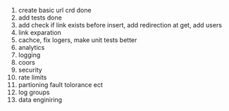 1. create basic url crd done
2. add tests done
3. add check if link exists before insert, add redirection at get, add users
4. link exparation
5. cachce, fix logers, make unit tests better
6. analytics
7. logging
8. coors
9. security
10. rate limits
11. partioning fault tolorance ect
12. log groups
13. data enginiring
